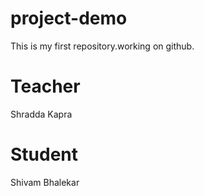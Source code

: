 # project-demo
This is my first repository.working on github.

# Teacher
Shradda Kapra

# Student
Shivam Bhalekar